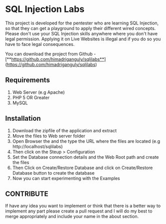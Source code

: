 # SQL Injection Labs

This project is developed for the pentester who are learning SQL Injection, so that they can get a playground to apply their different wired concepts. Please don't use your SQL Injection skills anywhere where you don't have legal permission. Applying it on Live Websites is illegal and if you do so you have to face legal consequences.

You can download the project from Github - [**https://github.com/himadriganguly/sqlilabs**] (https://github.com/himadriganguly/sqlilabs)

## Requirements

1. Web Server (e.g Apache)
2. PHP 5 OR Greater
3. MySQL

## Installation

1. Download the zipfile of the application and extract
2. Move the files to Web server folder
3. Open Browser the and the type the URL where the files are located (e.g http://localhost/sqlilabs)
4. Then click on the Steup > Configuration
5. Set the Database connection details and the Web Root path and create the files
6. Then Click on Create/Restore Database and click on Create/Restore Database button to create the database
7. Now you can start experimenting with the Examples

## CONTRIBUTE

If have any idea you want to implement or think that there is a better way to implement any part please create a pull request and I will do my best to merge appropriately and include your name in the about section.

